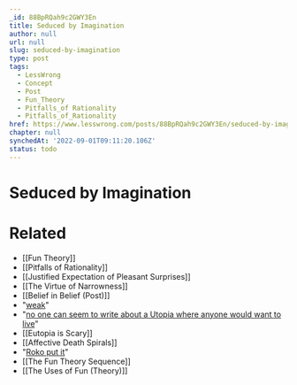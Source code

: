 ```yaml
---
_id: 88BpRQah9c2GWY3En
title: Seduced by Imagination
author: null
url: null
slug: seduced-by-imagination
type: post
tags:
  - LessWrong
  - Concept
  - Post
  - Fun_Theory
  - Pitfalls_of Rationality
  - Pitfalls_of_Rationality
href: https://www.lesswrong.com/posts/88BpRQah9c2GWY3En/seduced-by-imagination
chapter: null
synchedAt: '2022-09-01T09:11:20.106Z'
status: todo
---
```


# Seduced by Imagination


# Related

- [[Fun Theory]]
- [[Pitfalls of Rationality]]
- [[Justified Expectation of Pleasant Surprises]]
- [[The Virtue of Narrowness]]
- [[Belief in Belief (Post)]]
- "[weak](/lw/vz/the_weak_inside_view/)"
- "[no one can seem to write about a Utopia where anyone would want to live](http://www.orwell.ru/library/articles/socialists/english/e_fun)"
- [[Eutopia is Scary]]
- [[Affective Death Spirals]]
- "[Roko put it](http://www.overcomingbias.com/2009/01/better-and-better.html#comment-144803018)"
- [[The Fun Theory Sequence]]
- [[The Uses of Fun (Theory)]]